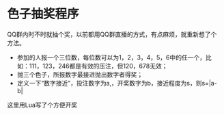# 色子抽奖程序

QQ群内时不时就抽个奖，以前都用QQ群直播的方式，有点麻烦，就重新想了个方法。
* 参加的人报一个三位数，每位数可以为1，2，3，4，5，6中的任一个，比如：111，123，246都是有效的压注，但120，678无效；
* 抛三个色子，所报数字最接进抛出数字者得奖；
* 定义一下“数字接近”，投注数字为a,，开奖数字为b，接近程度为s，则s=|a-b|


这里用Lua写了个方便开奖

